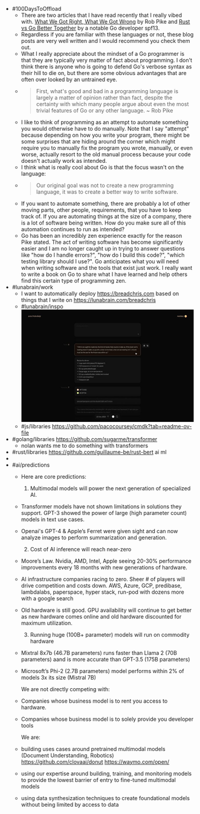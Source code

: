 - #100DaysToOffload
	- There are two articles that I have read recently that I really vibed with. [What We Got Right, What We Got Wrong](https://commandcenter.blogspot.com/2024/01/what-we-got-right-what-we-got-wrong.html) by Rob Pike and [Rust vs Go Better Together](https://spf13.com/p/rust-vs-go-better-together/) by a notable Go developer spf13.
	- Regardless if you are familiar with these languages or not, these blog posts are very well written and I would recommend you check them out.
	- What I really appreciate about the mindset of a Go programmer is that they are typically very matter of fact about programming. I don't think there is anyone who is going to defend Go's verbose syntax as their hill to die on, but there are some obvious advantages that are often over looked by an untrained eye.
	- > First, what's good and bad in a programming language is largely a matter of opinion rather than fact, despite the certainty with which many people argue about even the most trivial features of Go or any other language. ~ Rob Pike
	- I like to think of programming as an attempt to automate something you would otherwise have to do manually. Note that I say "attempt" because depending on how you write your program, there might be some surprises that are hiding around the corner which might require you to manually fix the program you wrote, manually, or even worse, actually resort to the old manual process because your code doesn't actually work as intended.
	- I think what is really cool about Go is that the focus wasn't on the language:
	- > Our original goal was not to create a new programming language, it was to create a better way to write software.
	- If you want to automate something, there are probably a lot of other moving parts, other people, requirements, that you have to keep track of. If you are automating things at the size of a company, there is a lot of software being written. How do you make sure all of this automation continues to run as intended?
	- Go has been an incredibly zen experience exactly for the reason Pike stated. The act of writing software has become significantly easier and I am no longer caught up in trying to answer questions like "how do I handle errors?", "how do I build this code?", "which testing library should I use?". Go anticipates what you will need when writing software and the tools that exist just work. I really want to write a book on Go to share what I have learned and help others find this certain type of programming zen.
- #lunabrain/work
	- I want to automatically deploy https://breadchris.com based on things that I write on https://lunabrain.com/breadchris
	- #lunabrain/inspo ![Twitter image.jpeg](../assets/Twitter_image_1704591198298_0.jpeg)
	- #js/libraries https://github.com/pacocoursey/cmdk?tab=readme-ov-file
- #golang/libraries https://github.com/sugarme/transformer
	- nolan wants me to do something with transformers
- #rust/libraries https://github.com/guillaume-be/rust-bert ai ml
-
- #ai/predictions
	- Here are core predictions:
	  
	  1. Multimodal models will power the next generation of specialized AI.
	- Transformer models have not shown limitations in solutions they support. GPT-3 showed the power of large (high parameter count) models in text use cases.
	- Openai's GPT-4 & Apple’s Ferret were given sight and can now analyze images to perform summarization and generation.
	  
	  2. Cost of AI inference will reach near-zero
	- Moore’s Law. Nvidia, AMD, Intel, Apple seeing 20-30% performance improvements every 18 months with new generations of hardware.
	- AI infrastructure companies racing to zero. Sheer # of players will drive competition and costs down. AWS, Azure, GCP, predibase, lambdalabs, paperspace, hyper stack, run-pod with dozens more with a google search
	- Old hardware is still good. GPU availability will continue to get better as new hardware comes online and old hardware discounted for maximum utilization.
	  
	  3. Running huge (100B+ parameter) models will run on commodity hardware
	- Mixtral 8x7b (46.7B parameters) runs faster than Llama 2 (70B parameters) aand is more accurate than GPT-3.5 (175B parameters)
	- Microsoft’s Phi-2 (2.7B parameters) model performs within 2% of models 3x its size (Mistral 7B)
	  
	  We are not directly competing with:
	- Companies whose business model is to rent you access to hardware.
	- Companies whose business model is to solely provide you developer tools
	  
	  We are:
	- building uses cases around pretrained multimodal models (Document Understanding, Robotics)
	  https://github.com/clovaai/donut
	  https://waymo.com/open/
	- using our expertise around building, training, and monitoring models to provide the lowest barrier of entry to fine-tuned multimodal models
	- using data synthesization techniques to create foundational models without being limited by access to data